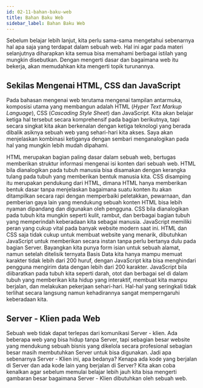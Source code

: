 ```yaml
---
id: 02-11-bahan-baku-web
title: Bahan Baku Web
sidebar_label: Bahan Baku Web
---
```


Sebelum belajar lebih lanjut, kita perlu sama-sama mengetahui sebenarnya hal apa saja yang terdapat dalam sebuah web. Hal ini agar pada materi selanjutnya diharapkan kita semua bisa memahami berbagai istilah yang mungkin disebutkan. Dengan mengerti dasar dan bagaimana web itu bekerja, akan memudahkan kita mengerti topik turunannya.

## Sekilas Mengenai HTML, CSS dan JavaScript

Pada bahasan mengenai web terutama mengenai tampilan antarmuka, komposisi utama yang membangun adalah HTML (*Hyper Text Markup Language*), CSS (*Cascading Style Sheet*) dan JavaScript. Kita akan belajar ketiga hal tersebut secara komprehensif pada bagian berikutnya, tapi secara singkat kita akan berkenalan dengan ketiga teknologi yang berada dibalik asiknya sebuah web yang sehari-hari kita akses. Saya akan menjelaskan kombinasi ketiganya dengan sembari menganalogikan pada hal yang mungkin lebih mudah dipahami.

HTML merupakan bagian paling dasar dalam sebuah web, bertugas memberikan struktur informasi mengenai isi konten dari sebuah web. HTML bila dianalogikan pada tubuh manusia bisa disamakan dengan kerangka tulang pada tubuh yang memberikan bentuk manusia kita. CSS disamping itu merupakan pendukung dari HTML, dimana HTML hanya memberikan bentuk dasar tanpa menjelaskan bagaimana suatu konten itu akan ditampilkan secara rapi dengan memperbaiki peletakkan, pewarnaan, dan pemberian gaya lain yang mendukung sebuah konten HTML bisa lebih nyaman dipandang dan digunakan oleh pengguna. CSS bila dianalogikan pada tubuh kita mungkin seperti kulit, rambut, dan berbagai bagian tubuh yang memperindah keberadaan kita sebagai manusia. JavaScript memiliki peran yang cukup vital pada banyak website modern saat ini. HTML dan CSS saja tidak cukup untuk membuat website yang menarik, dibutuhkan JavaScript untuk memberikan secara instan tanpa perlu bertanya dulu pada bagian Server. Bayangkan kita punya form isian untuk sebuah alamat, namun setelah ditelisik ternyata Basis Data kita hanya mampu memuat karakter tidak lebih dari 200 huruf, dengan JavaScript kita bisa menghindari pengguna mengirim data dengan lebih dari 200 karakter. JavaScript bila diibaratkan pada tubuh kita seperti darah, otot dan berbagai sel di dalam tubuh yang memberikan kita hidup yang interaktif, membuat kita mampu berjalan, dan melakukan pekerjaan sehari-hari. Hal-hal yang seringkali tidak terlihat secara langsung namun kehadirannya sangat memperngaruhi keberadaan kita.

## Server - Klien pada Web

Sebuah web tidak dapat terlepas dari komunikasi Server - klien. Ada beberapa web yang bisa hidup tanpa Server, tapi sebagian besar website yang mendukung sebuah bisnis yang dikelola secara profesional sebagian besar masih membutuhkan Server untuk bisa digunakan. Jadi apa sebenarnya Server - Klien ini, apa bedanya? Kenapa ada kode yang berjalan di Server dan ada kode lain yang berjalan di Server? Kita akan coba kenalkan agar sebelum memulai belajar lebih jauh kita bisa mengerti gambaran besar bagaimana Server - Klien dibutuhkan oleh sebuah web.




